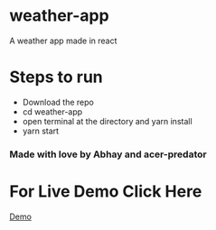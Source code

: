 # weather-app
A weather app made in react


<h1>
	Steps to run
</h1>
<ul>
	<li>
		Download the repo
	</li>
	<li>
		cd weather-app
	</li>
	<li>
		open terminal at the directory and yarn install
	</li>
	<li>
		yarn start
	</li>
</ul>

<h3>
	Made with love by Abhay and acer-predator
</h3>

<h1>
	For Live Demo Click Here
</h1>
<a href="https://reactproj.daggron.now.sh" target="__blank">
	Demo
</a>